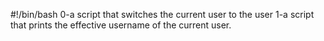 #!/bin/bash
0-a script that switches the current user to the user
1-a script that prints the effective username of the current user.
